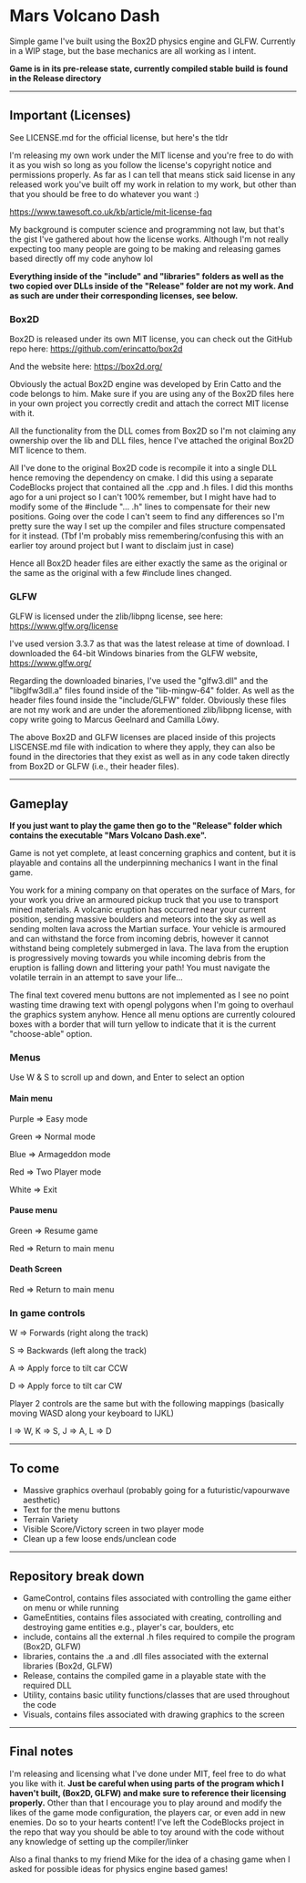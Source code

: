 # Mars Volcano Dash

Simple game I've built using the Box2D physics engine and GLFW. Currently in a WIP stage, but the base mechanics are all working as I intent.

**Game is in its pre-release state, currently compiled stable build is found in the Release directory**

---

## Important (Licenses)

See LICENSE.md for the official license, but here's the tldr

I'm releasing my own work under the MIT license and you're free to do with it as you wish so long as you follow the license's copyright notice and permissions properly.
As far as I can tell that means stick said license in any released work you've built off my work in relation to my work, but other than that you should be free to do whatever you want :)

https://www.tawesoft.co.uk/kb/article/mit-license-faq

My background is computer science and programming not law, but that's the gist I've gathered about how the license works.
Although I'm not really expecting too many people are going to be making and releasing games based directly off my code anyhow lol


**Everything inside of the "include" and "libraries" folders as well as the two copied over DLLs inside of the "Release" folder are not my work.
And as such are under their corresponding licenses, see below.**

### Box2D

Box2D is released under its own MIT license, you can check out the GitHub repo here: https://github.com/erincatto/box2d

And the website here: https://box2d.org/

Obviously the actual Box2D engine was developed by Erin Catto and the code belongs to him.
Make sure if you are using any of the Box2D files here in your own project you correctly credit and attach the correct MIT license with it.

All the functionality from the DLL comes from Box2D so I'm not claiming any ownership over the lib and DLL files,
hence I've attached the original Box2D MIT licence to them.

All I've done to the original Box2D code is recompile it into a single DLL hence removing the dependency on cmake.
I did this using a separate CodeBlocks project that contained all the .cpp and .h files.
I did this months ago for a uni project so I can't 100% remember, but I might have had to modify some of the #include "... .h" lines to compensate for their new positions.
Going over the code I can't seem to find any differences so I'm pretty sure the way I set up the compiler and files structure compensated for it instead.
(Tbf I'm probably miss remembering/confusing this with an earlier toy around project but I want to disclaim just in case)

Hence all Box2D header files are either exactly the same as the original or the same as the original with a few #include lines changed.


### GLFW

GLFW is licensed under the zlib/libpng license, see here: https://www.glfw.org/license

I've used version 3.3.7 as that was the latest release at time of download.
I downloaded the 64-bit Windows binaries from the GLFW website, https://www.glfw.org/

Regarding the downloaded binaries,
I've used the "glfw3.dll" and the "libglfw3dll.a" files found inside of the "lib-mingw-64" folder.
As well as the header files found inside the "include/GLFW" folder.
Obviously these files are not my work and are under the aforementioned zlib/libpng license,
with copy write going to Marcus Geelnard and Camilla Löwy.


The above Box2D and GLFW licenses are placed inside of this projects LISCENSE.md file with indication to where they apply,
they can also be found in the directories that they exist as well as in any code taken directly from Box2D or GLFW (i.e., their header files).

---

## Gameplay

**If you just want to play the game then go to the "Release" folder which contains the executable "Mars Volcano Dash.exe".**

Game is not yet complete, at least concerning graphics and content, but it is playable and contains all the underpinning mechanics I want in the final game.

You work for a mining company on that operates on the surface of Mars, for your work you drive an armoured pickup truck that you use to transport mined materials.
A volcanic eruption has occurred near your current position, sending massive boulders and meteors into the sky as well as sending molten lava across the Martian surface.
Your vehicle is armoured and can withstand the force from incoming debris, however it cannot withstand being completely submerged in lava.
The lava from the eruption is progressively moving towards you while incoming debris from the eruption is falling down and littering your path!
You must navigate the volatile terrain in an attempt to save your life...


The final text covered menu buttons are not implemented as I see no point wasting time drawing text with opengl polygons when I'm going to overhaul the graphics system anyhow.
Hence all menu options are currently coloured boxes with a border that will turn yellow to indicate that it is the current "choose-able" option.

### Menus

Use W & S to scroll up and down, and Enter to select an option

#### Main menu

Purple ⇒ Easy mode

Green ⇒ Normal mode

Blue ⇒ Armageddon mode

Red ⇒ Two Player mode

White ⇒ Exit

#### Pause menu

Green ⇒ Resume game

Red ⇒ Return to main menu

#### Death Screen

Red ⇒ Return to main menu


### In game controls

W ⇒ Forwards (right along the track)

S ⇒ Backwards (left along the track)

A ⇒ Apply force to tilt car CCW

D ⇒ Apply force to tilt car CW

Player 2 controls are the same but with the following mappings (basically moving WASD along your keyboard to IJKL)

I ⇒ W,
K ⇒ S,
J ⇒ A,
L ⇒ D

---

## To come

- Massive graphics overhaul (probably going for a futuristic/vapourwave aesthetic)
- Text for the menu buttons
- Terrain Variety
- Visible Score/Victory screen in two player mode
- Clean up a few loose ends/unclean code

---

## Repository break down

- GameControl, contains files associated with controlling the game either on menu or while running
- GameEntities, contains files associated with creating, controlling and destroying game entities e.g., player's car, boulders, etc
- include, contains all the external .h files required to compile the program (Box2D, GLFW)
- libraries, contains the .a and .dll files associated with the external libraries (Box2d, GLFW)
- Release, contains the compiled game in a playable state with the required DLL
- Utility, contains basic utility functions/classes that are used throughout the code
- Visuals, contains files associated with drawing graphics to the screen


---

## Final notes

I'm releasing and licensing what I've done under MIT, feel free to do what you like with it.
**Just be careful when using parts of the program which I haven't built, (Box2D, GLFW) and make sure to reference their licensing properly.**
Other than that I encourage you to play around and modify the likes of the game mode configuration, the players car, or even add in new enemies.
Do so to your hearts content!
I've left the CodeBlocks project in the repo that way you should be able to toy around with the code without any knowledge of setting up the compiler/linker

Also a final thanks to my friend Mike for the idea of a chasing game when I asked for possible ideas for physics engine based games!








